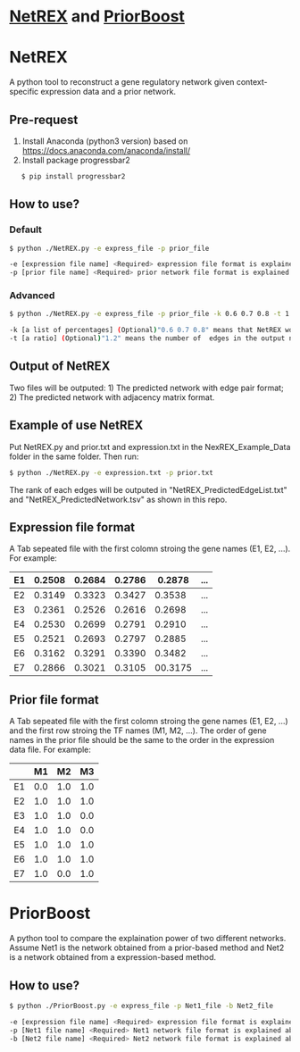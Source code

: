 # [NetREX](#netrex) and [PriorBoost](#priorboost)

# NetREX
A python tool to reconstruct a gene regulatory network given context-specific expression data and a prior network.

## Pre-request
1. Install Anaconda (python3 version) based on https://docs.anaconda.com/anaconda/install/
2. Install package progressbar2
```bash
   $ pip install progressbar2
```

## How to use?
### Default
```bash
$ python ./NetREX.py -e express_file -p prior_file 

-e [expression file name] <Required> expression file format is explained below. 
-p [prior file name] <Required> prior network file format is explained below. 
```   


### Advanced
```bash
$ python ./NetREX.py -e express_file -p prior_file -k 0.6 0.7 0.8 -t 1.2

-k [a list of percentages] (Optional)"0.6 0.7 0.8" means that NetREX would keep 60%, 70%, and 80% edges in the prior respectively. The final predicted network is the consensus based on networks predicted from those percentages.
-t [a ratio] (Optional)"1.2" means the number of  edges in the output network is 1.2 times to the edges in the prior network. 
``` 

## Output of NetREX
Two files will be outputed: 1) The predicted network with edge pair format; 2) The predicted network with adjacency matrix format.

## Example of use NetREX
Put NetREX.py and prior.txt and expression.txt in the NexREX_Example_Data folder in the same folder. Then run:
```bash
$ python ./NetREX.py -e expression.txt -p prior.txt
```
The rank of each edges will be outputed in "NetREX_PredictedEdgeList.txt" and "NetREX_PredictedNetwork.tsv" as shown in this repo.


## Expression file format
A Tab sepeated file with the first colomn stroing the gene names (E1, E2, ...). For example:

| E1 | 0.2508 | 0.2684 | 0.2786 | 0.2878  | ... |
|----|--------|--------|--------|---------|-----|
| E2 | 0.3149 | 0.3323 | 0.3427 | 0.3538  | ... |
| E3 | 0.2361 | 0.2526 | 0.2616 | 0.2698  | ... |
| E4 | 0.2530 | 0.2699 | 0.2791 | 0.2910  | ... |
| E5 | 0.2521 | 0.2693 | 0.2797 | 0.2885  | ... |
| E6 | 0.3162 | 0.3291 | 0.3390 | 0.3482  | ... |
| E7 | 0.2866 | 0.3021 | 0.3105 | 00.3175 | ... |

## Prior file format
A Tab sepeated file with the first colomn stroing the gene names (E1, E2, ...) and the first row stroing the TF names (M1, M2, ...). The order of gene names in the prior file should be the same to the order in the expression data file. For example:

|    | M1  | M2  | M3  |
|----|-----|-----|-----|
| E1 | 0.0 | 1.0 | 1.0 |
| E2 | 1.0 | 1.0 | 1.0 |
| E3 | 1.0 | 1.0 | 0.0 |
| E4 | 1.0 | 1.0 | 0.0 |
| E5 | 1.0 | 1.0 | 1.0 |
| E6 | 1.0 | 1.0 | 1.0 |
| E7 | 1.0 | 0.0 | 1.0 |



# PriorBoost
A python tool to compare the explaination power of two different networks. Assume Net1 is the network obtained from a prior-based method and Net2 is a network obtained from a expression-based method. 
## How to use?
```bash
$ python ./PriorBoost.py -e express_file -p Net1_file -b Net2_file 

-e [expression file name] <Required> expression file format is explained above. 
-p [Net1 file name] <Required> Net1 network file format is explained above. Elements in the Network are their ranks. rank 1 is the best.
-b [Net2 file name] <Required> Net2 network file format is explained above. Elements is the weights of each edges. The larger the better.
```   

